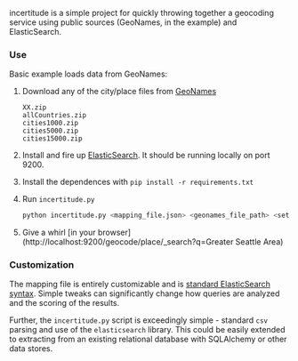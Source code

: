 incertitude is a simple project for quickly throwing together a geocoding service using public sources (GeoNames, in the example) and ElasticSearch.

### Use

Basic example loads data from GeoNames:

1. Download any of the city/place files from [GeoNames](http://download.geonames.org/export/dump/)

	```
	XX.zip
	allCountries.zip
	cities1000.zip
	cities5000.zip
	cities15000.zip
	```

2. Install and fire up [ElasticSearch](http://www.elasticsearch.org/overview/elkdownloads/). It should be running locally on port 9200.

3. Install the dependences with `pip install -r requirements.txt`
4. Run `incertitude.py`

	```bash
	python incertitude.py <mapping_file.json> <geonames_file_path> <settings_file.json>
	```
5. Give a whirl [in your browser](http://localhost:9200/geocode/place/_search?q=Greater Seattle Area)
	


### Customization

The mapping file is entirely customizable and is [standard ElasticSearch syntax](http://www.elasticsearch.org/guide/en/elasticsearch/reference/current/indices-put-mapping.html). Simple tweaks can significantly change how queries are analyzed and the scoring of the results.

Further, the `incertitude.py` script is exceedingly simple - standard `csv` parsing and use of the `elasticsearch` library. This could be easily extended to extracting from an existing relational database with SQLAlchemy or other data stores.
